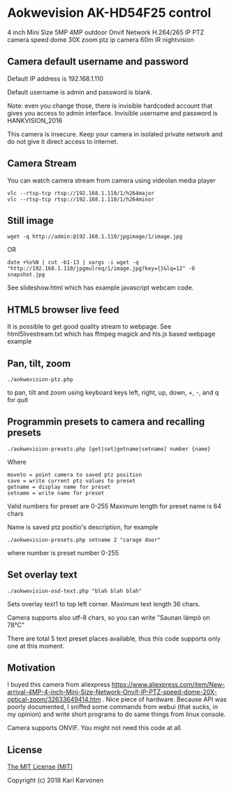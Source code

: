 # Aokwevision AK-HD54F25 control

4 inch Mini Size 5MP 4MP outdoor Onvif Network H.264/265 IP PTZ camera speed dome 30X zoom ptz ip camera 60m IR nightvision

## Camera default username and password

Default IP address is 192.168.1.110

Default username is admin and password is blank.

Note: even you change those, there is invisible hardcoded account that gives you access to admin interface. Invisible username and password is HANKVISION_2016

This camera is insecure. Keep your camera in isolated private network and do not give it direct access to internet.

## Camera Stream

You can watch camera stream from camera using videolan media player

    vlc --rtsp-tcp rtsp://192.168.1.110/1/h264major
    vlc --rtsp-tcp rtsp://192.168.1.110/1/h264minor

## Still image
    
    wget -q http://admin:@192.168.1.110/jpgimage/1/image.jpg
    
OR
    
    date +%s%N | cut -b1-13 | xargs -i wget -q "http://192.168.1.110/jpgmulreq/1/image.jpg?key={}&lq=12" -O snapshot.jpg

See slideshow.html which has example javascript webcam code.

## HTML5 browser live feed

It is possible to get good quality stream to webpage. See html5livestream.txt which has ffmpeg magick and hls.js based webpage example

## Pan, tilt, zoom

    ./aokwevision-ptz.php
    
to pan, tilt and zoom using keyboard keys left, right, up, down, +, -, and q for quit

## Programmin presets to camera and recalling presets

    ./aokwevision-presets.php [get|set|getname|setname] number {name}

Where

    moveto = point camera to saved ptz position
    save = write current ptz values to preset
    getname = display name for preset
    setname = write name for preset

Valid numbers for preset are 0-255
Maximum length for preset name is 64 chars

Name is saved ptz positio's description, for example

    ./aokwevision-presets.php setname 2 "carage door"

where number is preset number 0-255

## Set overlay text

    ./aokwevision-osd-text.php "blah blah blah"

Sets overlay text1 to top left corner. Maximum text length 36 chars.

Camera supports also utf-8 chars, so you can write "Saunan lämpö on 78°C"

There are total 5 text preset places available, thus this code supports only one at this moment.

## Motivation

I buyed this camera from aliexpress https://www.aliexpress.com/item/New-arrival-4MP-4-inch-Mini-Size-Network-Onvif-IP-PTZ-speed-dome-20X-optical-zoom/32633649414.htm . Nice piece of hardware. Because API was poorly documented, I sniffed some commands from webui (that sucks, in my opinion) and write short programs to do same things from linux console. 

Camera supports ONVIF. You might not need this code at all.

## License

[The MIT License (MIT)](LICENSE)

Copyright (c) 2018 Kari Karvonen
